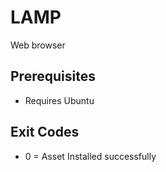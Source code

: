 # LAMP

Web browser

## Prerequisites

*   Requires Ubuntu


## Exit Codes

*   0 = Asset Installed successfully

